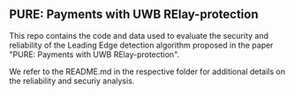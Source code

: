 ## PURE: Payments with UWB RElay-protection

This repo contains the code and data used to evaluate the security and reliability of the Leading Edge detection algorithm proposed in the paper "PURE: Payments with UWB RElay-protection".

We refer to the README.md in the respective folder for additional details on the reliability and securiy analysis.

